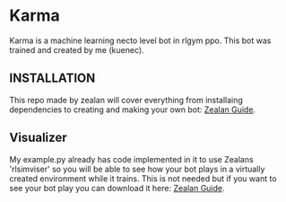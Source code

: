 # Karma
Karma is a machine learning necto level bot in rlgym ppo. This bot was trained and created by me (kuenec).

## INSTALLATION
This repo made by zealan will cover everything from installaing dependencies to creating and making your own bot: [Zealan Guide](https://github.com/ZealanL/RLGym-PPO-Guide/blob/main/intro.md).

## Visualizer
My example.py already has code implemented in it to use Zealans 'rlsimviser' so you will be able to see how your bot plays in a virtually created environment while it trains. This is not needed but if you want to see your bot play you can download it here: [Zealan Guide](https://github.com/ZealanL/RocketSimVis).
